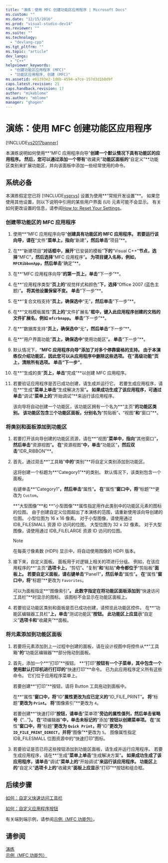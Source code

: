 ```yaml
---
title: "演练：使用 MFC 创建功能区应用程序 | Microsoft Docs"
ms.custom: ""
ms.date: "12/15/2016"
ms.prod: "visual-studio-dev14"
ms.reviewer: ""
ms.suite: ""
ms.technology: 
  - "devlang-cpp"
ms.tgt_pltfrm: ""
ms.topic: "article"
dev_langs: 
  - "C++"
helpviewer_keywords: 
  - "创建功能区应用程序 (MFC)"
  - "功能区应用程序, 创建 (MFC)"
ms.assetid: e61393e2-1d6b-4594-a7ce-157d3d1b0d9f
caps.latest.revision: 21
caps.handback.revision: 17
author: "mikeblome"
ms.author: "mblome"
manager: "ghogen"
---
```

# 演练：使用 MFC 创建功能区应用程序
[!INCLUDE[vs2017banner](../assembler/inline/includes/vs2017banner.md)]

本演练说明如何使用**“MFC 应用程序向导”**创建一个默认情况下具有功能区的应用程序。  然后，您可以通过添加一个带有**“收藏夹”**功能区面板的**“自定义”**功能区类别来扩展功能区，并向该面板中添加一些经常使用的命令。  
  
## 系统必备  
 本演练假定您已将 [!INCLUDE[vsprvs](../assembler/masm/includes/vsprvs_md.md)] 设置为使用**“常规开发设置”**。  如果您使用其他设置，则以下说明中引用的某些用户界面 \(UI\) 元素可能不会显示。  有关如何更改设置的信息，请参阅[How to: Reset Your Settings](http://msdn.microsoft.com/zh-cn/c95c51be-e609-4769-abba-65e6beedec76)。  
  
### 创建带功能区的 MFC 应用程序  
  
1.  使用**“MFC 应用程序向导”**创建具有功能区的 MFC 应用程序。  若要运行该向导，请在**“文件”**菜单上，指向**“新建”**，然后单击**“项目”**。  
  
2.  在**“新建项目”**对话框中，展开**“已安装的模板”**下的**“Visual C\+\+”**节点，选择**“MFC”**，然后选择**“MFC 应用程序”**。  为项目键入名称，例如，`MFCRibbonApp`，然后单击**“确定”**。  
  
3.  在**“MFC 应用程序向导”**的第一页上，单击**“下一步”**。  
  
4.  在**“应用程序类型”**页上的**“视觉样式和颜色”**下，选择**“Office 2007 \(蓝色主题\)”**。  将其他设置保留不变。  单击**“下一步”**。  
  
5.  在**“复合文档支持”**页上，确保选中**“无”**，然后单击**“下一步”**。  
  
6.  在**“文档模板属性”**页上的**“文件扩展名”**框中，键入此应用程序创建的文档的文件扩展名，例如 `mfcrbnapp`。  单击**“下一步”**。  
  
7.  在**“数据库支持”**页上，确保选中**“无”**，然后单击**“下一步”**。  
  
8.  在**“用户界面功能”**页上，确保选中**“使用功能区”**。  单击**“下一步”**。  
  
9. 默认情况下，**“MFC 应用程序向导”**添加了对多个停靠窗格的支持。  由于本演练仅介绍功能区，因此您可以从应用程序中删除这些选项。  在**“高级功能”**页上，清除所有选项。  单击**“下一步”**。  
  
10. 在**“生成的类”**页上，单击**“完成”**以创建 MFC 应用程序。  
  
11. 若要验证应用程序是否已成功创建，请生成并运行它。  若要生成应用程序，请在**“生成”**菜单上单击**“生成解决方案”**。  如果成功生成了该应用程序，可通过单击**“调试”**菜单上的**“开始调试”**来运行该应用程序。  
  
     该向导将自动创建一个功能区，该功能区拥有一个名为**“主页”**的功能区类别。  该功能区包含三个功能区面板，分别名为**“剪贴板”**、**“视图”**和**“窗口”**。  
  
### 将类别和面板添加到功能区  
  
1.  若要打开该向导创建的功能区资源，请在**“视图”**菜单中，指向**“其他窗口”**，然后单击**“资源视图”**。  在**“资源视图”**中，单击**“功能区”**，然后双击**“IDR\_RIBBON”**。  
  
2.  首先，通过双击**“工具箱”**中的**“类别”**将自定义类别添加到功能区。  
  
     这将创建一个标题为**“Category1”**的类别。  默认情况下，该类别包含一个面板。  
  
     右键单击**“Category1”**，然后单击**“属性”**。  在**“属性”**窗口中，将**“标题”**更改为 `Custom`。  
  
     **“大型图像”**和 **“小型图像”**属性指定用作此类别中的功能区元素的图标的位图。  由于创建自定义位图超出了本演练的范围，请重新使用该向导创建的位图。  小型位图为 16 x 16 像素。  对于小型图像，请使用通过 IDB\_FILESMALL 资源 ID 访问的位图。  大型位图为 32 x 32 像素。  对于大型图像，请使用通过 IDB\_FILELARGE 资源 ID 访问的位图。  
  
    > [!NOTE]
    >  在每英寸像素数 \(HDPI\) 显示中，将自动使用图像的 HDPI 版本。  
  
3.  接下来，自定义面板。  面板用于对逻辑上相关的项进行分组。  例如，在该应用程序的**“主页”**选项卡上，**“剪切”**、**“复制”**和**“粘贴”**命令都位于**“剪贴板”**面板上。  若要自定义面板，请右键单击**“Panel1”**，然后单击**“属性”**。  在**“属性”**窗口中，将**“标题”**更改为 `Favorites`。  
  
     可以为面板指定**“图像索引”**。  此数字指定在将功能区面板添加到**“快速访问工具栏”**时显示的图标。  该图标不会显示在功能区面板上。  
  
4.  若要验证功能区类别和面板是否已成功创建，请预览此功能区控件。  在**“功能区编辑器工具栏”**上，单击**“测试功能区”**按钮。  此功能区上应显示**“自定义”**选项卡和**“收藏夹”**面板。  
  
### 将元素添加到功能区面板  
  
1.  若要将元素添加到上一过程中创建的面板，请在设计视图中将控件从**“工具箱”**的**“功能区编辑器”**部分拖动到面板。  
  
2.  首先，添加一个**“打印”**按钮。  **“打印”**按钮有一个子菜单，其中包含一个使用默认打印机进行打印的**“快速打印”**命令。  已为此应用程序定义所有这些命令。  它们位于应用程序菜单上。  
  
     若要创建**“打印”**按钮，请将 Button 工具拖动到面板中。  
  
     在**“属性”**窗口中，将**“ID”**属性更改为应已定义的**“ID\_FILE\_PRINT”**。  将**“标题”**更改为 `Print`。  将**“图像索引”**更改为 `4`。  
  
     若要创建**“快速打印”**按钮，请单击**“菜单项”**旁边的属性值列，然后单击省略号（**“...”**）。  在**“项编辑器”**中，单击未标记的**“添加”**按钮以创建菜单项。  在**“属性”**窗口中，将**“标题”**更改为 `Quick Print`，将**“ID”**更改为 `ID_FILE_PRINT_DIRECT`，并将**“图像”**更改为 `5`。  图像属性指定 IDB\_FILESMALL 位图资源中的“快速打印”图标。  
  
3.  若要验证是否已将这些按钮添加到功能区面板，请生成并运行应用程序。  若要生成应用程序，请在**“生成”**菜单上单击**“生成解决方案”**。  如果成功生成了该应用程序，请单击**“调试”**菜单上的**“开始调试”**来运行该应用程序。  功能区上的**“自定义”**选项卡上的**“收藏夹”**面板上应显示**“打印”**按钮和组合框。  
  
## 后续步骤  
 [如何：自定义快速访问工具栏](../mfc/how-to-customize-the-quick-access-toolbar.md)  
  
 [如何：自定义应用程序按钮](../mfc/how-to-customize-the-application-button.md)  
  
 有关端到端示例，请参阅[示例（MFC 功能包）](../top/visual-cpp-samples.md)。  
  
## 请参阅  
 [演练](../mfc/walkthroughs-mfc.md)   
 [示例（MFC 功能包）](../top/visual-cpp-samples.md)